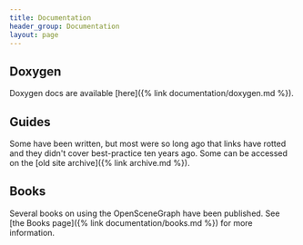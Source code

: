 ```yaml
---
title: Documentation
header_group: Documentation
layout: page
---
```


## Doxygen

Doxygen docs are available [here]({% link documentation/doxygen.md %}).

## Guides

Some have been written, but most were so long ago that links have rotted and they didn't cover best-practice ten years ago.
Some can be accessed on the [old site archive]({% link archive.md %}).

## Books

Several books on using the OpenSceneGraph have been published.
See [the Books page]({% link documentation/books.md %}) for more information.
